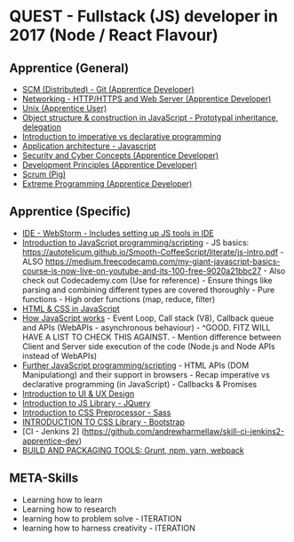 # QUEST - Fullstack (JS) developer in 2017 (Node / React Flavour)

## Apprentice (General)
 - [SCM (Distributed) - Git (Apprentice Developer)](https://github.com/andrewharmellaw/skill-scm-distributed-git-apprentice)
 - [Networking - HTTP/HTTPS and Web Server (Apprentice Developer)](https://github.com/andrewharmellaw/skill-networking-apprentice-dev)
 - [Unix (Apprentice User)](https://github.com/andrewharmellaw/skill-unix-apprentice-user)
 - [Object structure & construction in JavaScript - Prototypal inheritance, delegation](https://github.com/jigna-shah/skill-object-structure-in-javascript-apprentice-dev)
 - [Introduction to imperative vs declarative programming](https://github.com/jigna-shah/skill-Imperative-vs-Declarative-Programming-JS-apprentice-dev)
 - [Application architecture - Javascript](https://github.com/Harmelodic/skill-application-architecture-js-apprentice-dev)
 - [Security and Cyber Concepts (Apprentice Developer)](https://github.com/andrewharmellaw/skill-security-cyber-apprentice-dev)
 - [Development Principles (Apprentice Developer)](https://github.com/andrewharmellaw/skill-development-principles-apprentice-dev)
 - [Scrum (Pig)](https://github.com/andrewharmellaw/skill-scrum-pig)
 - [Extreme Programming (Apprentice Developer)](https://github.com/andrewharmellaw/skill-xp-apprentice-dev)
 
## Apprentice (Specific)
 - [IDE - WebStorm - Includes setting up JS tools in IDE](https://github.com/Harmelodic/skill-ide-webstorm-apprentice-dev)
 - [Introduction to JavaScript programming/scripting](https://github.com/Harmelodic/skill-intro-to-javascript-apprentice-dev)
	   - JS basics: https://autotelicum.github.io/Smooth-CoffeeScript/literate/js-intro.pdf
	   - ALSO https://medium.freecodecamp.com/my-giant-javascript-basics-course-is-now-live-on-youtube-and-its-100-free-9020a21bbc27
	   - Also check out Codecademy.com (Use for reference)
	   - Ensure things like parsing and combining different types are covered thoroughly
	   - Pure functions
	   - High order functions (map, reduce, filter)
 - [HTML & CSS in JavaScript](https://github.com/jigna-shah/skill-HTML-CSS-in-Javascript-apprentice-dev-master)
 - [How JavaScript works](https://github.com/Harmelodic/skill-how-javascript-works-apprentice-dev)
	   - Event Loop, Call stack (V8), Callback queue and APIs (WebAPIs - asynchronous behaviour)
	   - ^GOOD. FITZ WILL HAVE A LIST TO CHECK THIS AGAINST.
	   - Mention difference between Client and Server side execution of the code (Node.js and Node APIs instead of WebAPIs)
 - [Further JavaScript programming/scripting](https://github.com/jigna-shah/skill-javascript-programming-and-scripting-apprentice-dev)
	   - HTML APIs (DOM Manipulationg) and their support in browsers
	   - Recap imperative vs declarative programming (in JavaScript)
	   - Callbacks & Promises
 - [Introduction to UI & UX Design](https://github.com/jigna-shah/skill-Introduction-to-UI-UX-Design-JS-apprentice-dev)
 - [Introduction to JS Library - JQuery](https://github.com/Harmelodic/skill-intro-to-jquery-apprentice-dev)
 - [Introduction to CSS Preprocessor - Sass](https://github.com/jigna-shah/skill-introduction-to-CSS-processor-SaaS-apprentice-dev)
 - [INTRODUCTION TO CSS Library - Bootstrap](https://github.com/Harmelodic/skill-intro-to-bootstrap-apprentice-dev)
 - [CI - Jenkins 2] (https://github.com/andrewharmellaw/skill-ci-jenkins2-apprentice-dev)
 - [BUILD AND PACKAGING TOOLS: Grunt, npm, yarn, webpack](https://github.com/Harmelodic/skill-build-manage-package-js-projects-apprentice-dev)

## META-Skills
 * Learning how to learn
 * Learning how to research
 * learning how to problem solve - ITERATION
 * learning how to harness creativity - ITERATION